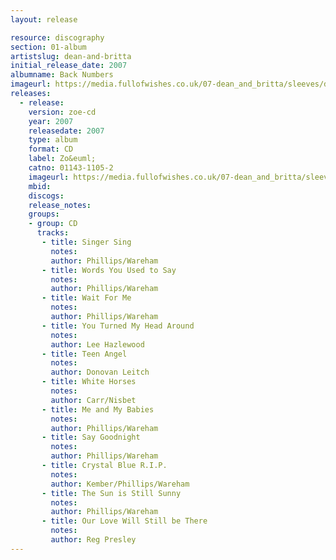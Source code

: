 ```yaml
---
layout: release

resource: discography
section: 01-album
artistslug: dean-and-britta
initial_release_date: 2007
albumname: Back Numbers
imageurl: https://media.fullofwishes.co.uk/07-dean_and_britta/sleeves/dab_backnumbers.jpg
releases:
  - release:
    version: zoe-cd
    year: 2007
    releasedate: 2007
    type: album
    format: CD
    label: Zo&euml;
    catno: 01143-1105-2
    imageurl: https://media.fullofwishes.co.uk/07-dean_and_britta/sleeves/dab_backnumbers.jpg
    mbid:
    discogs:
    release_notes:
    groups:
    - group: CD
      tracks:
       - title: Singer Sing
         notes:
         author: Phillips/Wareham
       - title: Words You Used to Say
         notes:
         author: Phillips/Wareham
       - title: Wait For Me
         notes:
         author: Phillips/Wareham
       - title: You Turned My Head Around
         notes:
         author: Lee Hazlewood
       - title: Teen Angel
         notes:
         author: Donovan Leitch
       - title: White Horses
         notes:
         author: Carr/Nisbet
       - title: Me and My Babies
         notes:
         author: Phillips/Wareham
       - title: Say Goodnight
         notes:
         author: Phillips/Wareham
       - title: Crystal Blue R.I.P.
         notes:
         author: Kember/Phillips/Wareham
       - title: The Sun is Still Sunny
         notes:
         author: Phillips/Wareham
       - title: Our Love Will Still be There
         notes:
         author: Reg Presley
---
```

